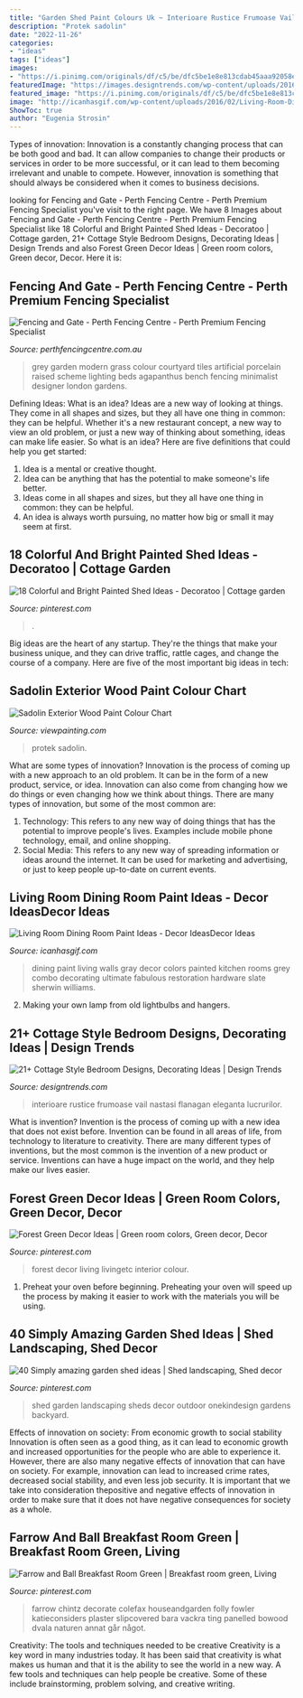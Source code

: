 ```yaml
---
title: "Garden Shed Paint Colours Uk ~ Interioare Rustice Frumoase Vail Nastasi Flanagan Eleganta Lucrurilor"
description: "Protek sadolin"
date: "2022-11-26"
categories:
- "ideas"
tags: ["ideas"]
images:
- "https://i.pinimg.com/originals/df/c5/be/dfc5be1e8e813cdab45aaa92058e0abc.jpg"
featuredImage: "https://images.designtrends.com/wp-content/uploads/2016/04/27113110/Awesome-Cottage-Bedroom-Design.jpg"
featured_image: "https://i.pinimg.com/originals/df/c5/be/dfc5be1e8e813cdab45aaa92058e0abc.jpg"
image: "http://icanhasgif.com/wp-content/uploads/2016/02/Living-Room-Dining-Room-Paint-Ideas-1024x656.jpg"
ShowToc: true
author: "Eugenia Strosin"
---
```



Types of innovation:
Innovation is a constantly changing process that can be both good and bad. It can allow companies to change their products or services in order to be more successful, or it can lead to them becoming irrelevant and unable to compete. However, innovation is something that should always be considered when it comes to business decisions.

	

		
looking for Fencing and Gate - Perth Fencing Centre - Perth Premium Fencing Specialist you've visit to the right page. We have 8 Images about Fencing and Gate - Perth Fencing Centre - Perth Premium Fencing Specialist like 18 Colorful and Bright Painted Shed Ideas - Decoratoo | Cottage garden, 21+ Cottage Style Bedroom Designs, Decorating Ideas | Design Trends and also Forest Green Decor Ideas | Green room colors, Green decor, Decor. Here it is:
		
    
## Fencing And Gate - Perth Fencing Centre - Perth Premium Fencing Specialist

<img loading=lazy src="https://perthfencingcentre.com.au/wp-content/uploads/2017/02/composite-grey-decking-horizontal-hardwood-screen-trellis-in-grey-in-privacy-screen-balcony.jpg" onerror="this.onerror=null;this.src='https://tse3.mm.bing.net/th?id=OIP.YaSD8QLYqlLZwS0mI9Z7WwHaEK&amp;pid=15.1';" alt="Fencing and Gate - Perth Fencing Centre - Perth Premium Fencing Specialist">

_Source: perthfencingcentre.com.au_

>grey garden modern grass colour courtyard tiles artificial porcelain raised scheme lighting beds agapanthus bench fencing minimalist designer london gardens. 

	

Defining Ideas: What is an idea?
Ideas are a new way of looking at things. They come in all shapes and sizes, but they all have one thing in common: they can be helpful. Whether it's a new restaurant concept, a new way to view an old problem, or just a new way of thinking about something, ideas can make life easier. So what is an idea? Here are five definitions that could help you get started: 
1) Idea is a mental or creative thought.
2) Idea can be anything that has the potential to make someone's life better.
3) Ideas come in all shapes and sizes, but they all have one thing in common: they can be helpful.
4) An idea is always worth pursuing, no matter how big or small it may seem at first.

    
## 18 Colorful And Bright Painted Shed Ideas - Decoratoo | Cottage Garden

<img loading=lazy src="https://i.pinimg.com/736x/93/c7/5a/93c75ab3a3aedf9cd5bcb0290963c5e8.jpg" onerror="this.onerror=null;this.src='https://tse4.mm.bing.net/th?id=OIP.VZDovS3PzX-ttIb33F-VIwHaJ3&amp;pid=15.1';" alt="18 Colorful and Bright Painted Shed Ideas - Decoratoo | Cottage garden">

_Source: pinterest.com_

>. 

	

Big ideas are the heart of any startup. They're the things that make your business unique, and they can drive traffic, rattle cages, and change the course of a company. Here are five of the most important big ideas in tech: 

    
## Sadolin Exterior Wood Paint Colour Chart

<img loading=lazy src="https://i.pinimg.com/originals/bb/32/9d/bb329dfc5c1879f7b248cc821b992342.jpg" onerror="this.onerror=null;this.src='https://tse2.mm.bing.net/th?id=OIP.zi6GkW1UDCrGY_rkNAdNQAHaKj&amp;pid=15.1';" alt="Sadolin Exterior Wood Paint Colour Chart">

_Source: viewpainting.com_

>protek sadolin. 

	

What are some types of innovation?
Innovation is the process of coming up with a new approach to an old problem. It can be in the form of a new product, service, or idea. Innovation can also come from changing how we do things or even changing how we think about things. There are many types of innovation, but some of the most common are: 
1) Technology: This refers to any new way of doing things that has the potential to improve people's lives. Examples include mobile phone technology, email, and online shopping. 
2) Social Media: This refers to any new way of spreading information or ideas around the internet. It can be used for marketing and advertising, or just to keep people up-to-date on current events.

    
## Living Room Dining Room Paint Ideas - Decor IdeasDecor Ideas

<img loading=lazy src="http://icanhasgif.com/wp-content/uploads/2016/02/Living-Room-Dining-Room-Paint-Ideas-1024x656.jpg" onerror="this.onerror=null;this.src='https://tse2.mm.bing.net/th?id=OIP.myspbVkfzoUJTxKPQuLX1gHaEv&amp;pid=15.1';" alt="Living Room Dining Room Paint Ideas - Decor IdeasDecor Ideas">

_Source: icanhasgif.com_

>dining paint living walls gray decor colors painted kitchen rooms grey combo decorating ultimate fabulous restoration hardware slate sherwin williams. 

	

2. Making your own lamp from old lightbulbs and hangers.

    
## 21+ Cottage Style Bedroom Designs, Decorating Ideas | Design Trends

<img loading=lazy src="https://images.designtrends.com/wp-content/uploads/2016/04/27113110/Awesome-Cottage-Bedroom-Design.jpg" onerror="this.onerror=null;this.src='https://tse3.mm.bing.net/th?id=OIP.34WjHlnNWv0xUF2xN2cIUgHaE6&amp;pid=15.1';" alt="21+ Cottage Style Bedroom Designs, Decorating Ideas | Design Trends">

_Source: designtrends.com_

>interioare rustice frumoase vail nastasi flanagan eleganta lucrurilor. 

	

What is invention?
Invention is the process of coming up with a new idea that does not exist before. Invention can be found in all areas of life, from technology to literature to creativity. There are many different types of inventions, but the most common is the invention of a new product or service. Inventions can have a huge impact on the world, and they help make our lives easier.

    
## Forest Green Decor Ideas | Green Room Colors, Green Decor, Decor

<img loading=lazy src="https://i.pinimg.com/originals/df/c5/be/dfc5be1e8e813cdab45aaa92058e0abc.jpg" onerror="this.onerror=null;this.src='https://tse2.mm.bing.net/th?id=OIP.CAYgEmdSethYdHUODjD9OAHaJ3&amp;pid=15.1';" alt="Forest Green Decor Ideas | Green room colors, Green decor, Decor">

_Source: pinterest.com_

>forest decor living livingetc interior colour. 

	

1. Preheat your oven before beginning. Preheating your oven will speed up the process by making it easier to work with the materials you will be using.

    
## 40 Simply Amazing Garden Shed Ideas | Shed Landscaping, Shed Decor

<img loading=lazy src="https://i.pinimg.com/originals/51/2e/c4/512ec45fed439d00e79ccbf90ff9070a.jpg" onerror="this.onerror=null;this.src='https://tse4.mm.bing.net/th?id=OIP.PVy4bQkUPWYR_D9vQa10SwHaJ4&amp;pid=15.1';" alt="40 Simply amazing garden shed ideas | Shed landscaping, Shed decor">

_Source: pinterest.com_

>shed garden landscaping sheds decor outdoor onekindesign gardens backyard. 

	

Effects of innovation on society: From economic growth to social stability
Innovation is often seen as a good thing, as it can lead to economic growth and increased opportunities for the people who are able to experience it. However, there are also many negative effects of innovation that can have on society. For example, innovation can lead to increased crime rates, decreased social stability, and even less job security. It is important that we take into consideration thepositive and negative effects of innovation in order to make sure that it does not have negative consequences for society as a whole.

    
## Farrow And Ball Breakfast Room Green | Breakfast Room Green, Living

<img loading=lazy src="https://i.pinimg.com/736x/6b/96/f7/6b96f726da573bbf0dc08587a8df17e4.jpg" onerror="this.onerror=null;this.src='https://tse2.mm.bing.net/th?id=OIP.39FCHsfc52htQI_lCKLRFQHaLH&amp;pid=15.1';" alt="Farrow and Ball Breakfast Room Green | Breakfast room green, Living">

_Source: pinterest.com_

>farrow chintz decorate colefax houseandgarden folly fowler katieconsiders plaster slipcovered bara vackra ting panelled bowood dvala naturen annat går något. 

	

Creativity: The tools and techniques needed to be creative
Creativity is a key word in many industries today. It has been said that creativity is what makes us human and that it is the ability to see the world in a new way. A few tools and techniques can help people be creative. Some of these include brainstorming, problem solving, and creative writing.

